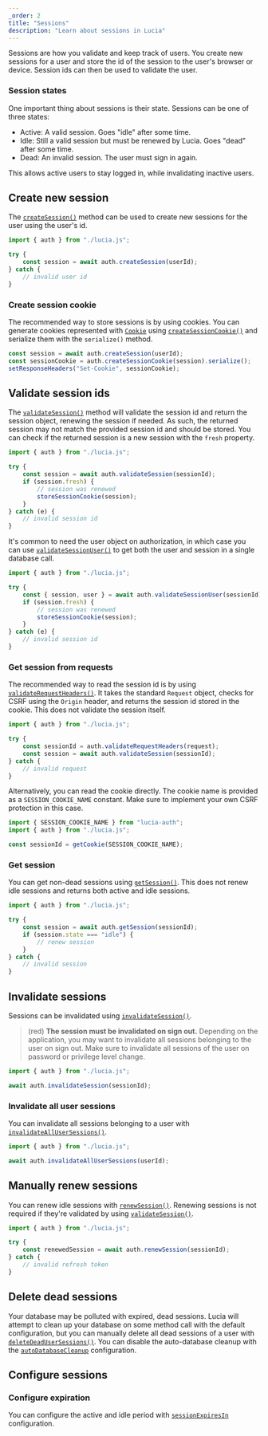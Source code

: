 ```yaml
---
_order: 2
title: "Sessions"
description: "Learn about sessions in Lucia"
---
```


Sessions are how you validate and keep track of users. You create new sessions for a user and store the id of the session to the user's browser or device. Session ids can then be used to validate the user.

### Session states

One important thing about sessions is their state. Sessions can be one of three states:

- Active: A valid session. Goes "idle" after some time.
- Idle: Still a valid session but must be renewed by Lucia. Goes "dead" after some time.
- Dead: An invalid session. The user must sign in again.

This allows active users to stay logged in, while invalidating inactive users.

## Create new session

The [`createSession()`](/reference/lucia-auth/auth#createsession) method can be used to create new sessions for the user using the user's id.

```ts
import { auth } from "./lucia.js";

try {
	const session = await auth.createSession(userId);
} catch {
	// invalid user id
}
```

### Create session cookie

The recommended way to store sessions is by using cookies. You can generate cookies represented with [`Cookie`](/reference/lucia-auth/types#cookie) using [`createSessionCookie()`](/reference/lucia-auth/auth#createsessioncookie) and serialize them with the `serialize()` method.

```ts
const session = await auth.createSession(userId);
const sessionCookie = auth.createSessionCookie(session).serialize();
setResponseHeaders("Set-Cookie", sessionCookie);
```

## Validate session ids

The [`validateSession()`](/reference/lucia-auth/auth#validatesession) method will validate the session id and return the session object, renewing the session if needed. As such, the returned session may not match the provided session id and should be stored. You can check if the returned session is a new session with the `fresh` property.

```ts
import { auth } from "./lucia.js";

try {
	const session = await auth.validateSession(sessionId);
	if (session.fresh) {
		// session was renewed
		storeSessionCookie(session);
	}
} catch (e) {
	// invalid session id
}
```

It's common to need the user object on authorization, in which case you can use [`validateSessionUser()`](/reference/lucia-auth/auth#validatesessionuser) to get both the user and session in a single database call.

```ts
import { auth } from "./lucia.js";

try {
	const { session, user } = await auth.validateSessionUser(sessionId);
	if (session.fresh) {
		// session was renewed
		storeSessionCookie(session);
	}
} catch (e) {
	// invalid session id
}
```

### Get session from requests

The recommended way to read the session id is by using [`validateRequestHeaders()`](/reference/lucia-auth/auth#validaterequestheaders). It takes the standard `Request` object, checks for CSRF using the `Origin` header, and returns the session id stored in the cookie. This does not validate the session itself.

```ts
import { auth } from "./lucia.js";

try {
	const sessionId = auth.validateRequestHeaders(request);
	const session = await auth.validateSession(sessionId);
} catch {
	// invalid request
}
```

Alternatively, you can read the cookie directly. The cookie name is provided as a `SESSION_COOKIE_NAME` constant. Make sure to implement your own CSRF protection in this case.

```ts
import { SESSION_COOKIE_NAME } from "lucia-auth";
import { auth } from "./lucia.js";

const sessionId = getCookie(SESSION_COOKIE_NAME);
```

### Get session

You can get non-dead sessions using [`getSession()`](/reference/lucia-auth/auth#getsession). This does not renew idle sessions and returns both active and idle sessions.

```ts
import { auth } from "./lucia.js";

try {
	const session = await auth.getSession(sessionId);
	if (session.state === "idle") {
		// renew session
	}
} catch {
	// invalid session
}
```

## Invalidate sessions

Sessions can be invalidated using [`invalidateSession()`](/reference/lucia-auth/auth#invalidatesession).

> (red) **The session must be invalidated on sign out.** Depending on the application, you may want to invalidate all sessions belonging to the user on sign out. Make sure to invalidate all sessions of the user on password or privilege level change.

```ts
import { auth } from "./lucia.js";

await auth.invalidateSession(sessionId);
```

### Invalidate all user sessions

You can invalidate all sessions belonging to a user with [`invalidateAllUserSessions()`](/reference/lucia-auth/auth#invalidateallusersessions).

```ts
import { auth } from "./lucia.js";

await auth.invalidateAllUserSessions(userId);
```

## Manually renew sessions

You can renew idle sessions with [`renewSession()`](/reference/lucia-auth/auth#renewsession). Renewing sessions is not required if they're validated by using [`validateSession()`](/reference/lucia-auth/auth#validatesession).

```ts
import { auth } from "./lucia.js";

try {
	const renewedSession = await auth.renewSession(sessionId);
} catch {
	// invalid refresh token
}
```

## Delete dead sessions

Your database may be polluted with expired, dead sessions. Lucia will attempt to clean up your database on some method call with the default configuration, but you can manually delete all dead sessions of a user with [`deleteDeadUserSessions()`](/reference/lucia-auth/auth#deletedeadusersessions). You can disable the auto-database cleanup with the [`autoDatabaseCleanup`](/basics/configuration#autodatabasecleanup) configuration.

## Configure sessions

### Configure expiration

You can configure the active and idle period with [`sessionExpiresIn`](/basics/configuration#sessionexpiresin) configuration.
